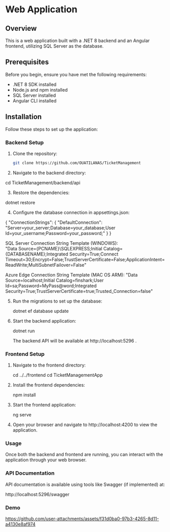 # Web Application

## Overview

This is a web application built with a .NET 8 backend and an Angular frontend, utilizing SQL Server as the database.

## Prerequisites

Before you begin, ensure you have met the following requirements:

- .NET 8 SDK installed
- Node.js and npm installed
- SQL Server installed
- Angular CLI installed

## Installation

Follow these steps to set up the application:

### Backend Setup

1. Clone the repository:

   ```bash
   git clone https://github.com/OUATILANAS/TicketManagement
   
2. Navigate to the backend directory:
   
  cd TicketManagement/backend/api

3. Restore the dependencies:
   
  dotnet restore

4. Configure the database connection in appsettings.json:

  {
    "ConnectionStrings": {
      "DefaultConnection": "Server=your_server;Database=your_database;User Id=your_username;Password=your_password;"
    }
  }

   SQL Server Connection String Template (WINDOWS):  
   "Data Source={PCNAME}\\SQLEXPRESS;Initial Catalog={DATABASENAME};Integrated Security=True;Connect Timeout=30;Encrypt=False;TrustServerCertificate=False;ApplicationIntent=ReadWrite;MultiSubnetFailover=False"

   Azure Edge Connection String Template (MAC OS ARM):
   "Data Source=localhost;Initial Catalog=finshark;User Id=sa;Password=MyPass@word;Integrated Security=True;TrustServerCertificate=true;Trusted_Connection=false"

5. Run the migrations to set up the database:
   
   dotnet ef database update

6. Start the backend application:

   dotnet run

   The backend API will be available at http://localhost:5296 . 


### Frontend Setup

1. Navigate to the frontend directory:

   cd ../../frontend
   cd TicketManagementApp

2. Install the frontend dependencies:

   npm install

3. Start the frontend application:

   ng serve

4. Open your browser and navigate to http://localhost:4200 to view the application.

### Usage

Once both the backend and frontend are running, you can interact with the application through your web browser.

### API Documentation

API documentation is available using tools like Swagger (if implemented) at:

http://localhost:5296/swagger

### Demo




https://github.com/user-attachments/assets/f31d0ba0-97b3-4265-8d11-a4130e8af974


